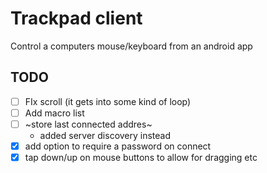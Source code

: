 # Trackpad client
Control a computers mouse/keyboard from an android app

## TODO
- [ ] FIx scroll (it gets into some kind of loop)
- [ ] Add macro list
- [ ] ~store last connected addres~
    - added server discovery instead
- [x] add option to require a password on connect
- [x] tap down/up on mouse buttons to allow for dragging etc
